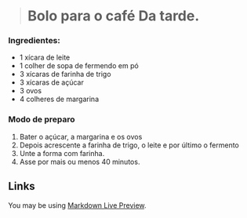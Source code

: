 ># Bolo para o café Da tarde.



### Ingredientes:

* 1 xícara de leite 
* 1 colher de sopa de fermendo em pó 
* 3 xícaras de farinha de trigo 
* 3 xícaras de açúcar 
* 3 ovos 
* 4 colheres de margarina 

### Modo de preparo 

1. Bater o açúcar, a margarina e os ovos 
1. Depois acrescente a farinha de trigo, o leite e por último o fermento
1. Unte a forma com farinha.
1. Asse por mais ou menos 40 minutos.



## Links

You may be using [Markdown Live Preview](https://www.tudogostoso.com.br/receita/91534-bolo-comum.html/).

